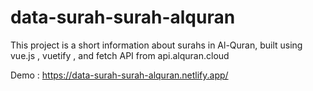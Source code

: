 # data-surah-surah-alquran
This project is a short information about surahs in Al-Quran, built using vue.js , vuetify , and fetch API from api.alquran.cloud

Demo : https://data-surah-surah-alquran.netlify.app/
